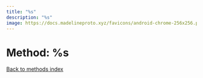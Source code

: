 ```yaml
---
title: "%s"
description: "%s"
image: https://docs.madelineproto.xyz/favicons/android-chrome-256x256.png%s
---
```

# Method: %s
[Back to methods index](index.md)



